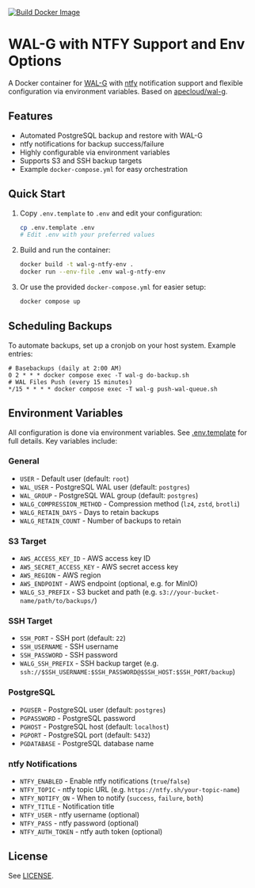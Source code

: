 [![Build Docker Image](https://github.com/Umami-Creative-GmbH/wal-g-ntfy-env/actions/workflows/docker-publish.yml/badge.svg)](https://github.com/Umami-Creative-GmbH/wal-g-ntfy-env/actions/workflows/docker-publish.yml)

# WAL-G with NTFY Support and Env Options

A Docker container for [WAL-G](https://github.com/wal-g/wal-g) with [ntfy](https://ntfy.sh/) notification support and flexible configuration via environment variables. Based on [apecloud/wal-g](https://github.com/apecloud/wal-g).

## Features

- Automated PostgreSQL backup and restore with WAL-G
- ntfy notifications for backup success/failure
- Highly configurable via environment variables
- Supports S3 and SSH backup targets
- Example `docker-compose.yml` for easy orchestration

## Quick Start

1. Copy `.env.template` to `.env` and edit your configuration:
   ```sh
   cp .env.template .env
   # Edit .env with your preferred values
   ```
2. Build and run the container:
   ```sh
   docker build -t wal-g-ntfy-env .
   docker run --env-file .env wal-g-ntfy-env
   ```
3. Or use the provided `docker-compose.yml` for easier setup:
   ```sh
   docker compose up
   ```

## Scheduling Backups

To automate backups, set up a cronjob on your host system. Example entries:

```cron
# Basebackups (daily at 2:00 AM)
0 2 * * * docker compose exec -T wal-g do-backup.sh
# WAL Files Push (every 15 minutes)
*/15 * * * * docker compose exec -T wal-g push-wal-queue.sh
```

## Environment Variables

All configuration is done via environment variables. See [.env.template](./.env.template) for full details. Key variables include:

### General

- `USER` - Default user (default: `root`)
- `WAL_USER` - PostgreSQL WAL user (default: `postgres`)
- `WAL_GROUP` - PostgreSQL WAL group (default: `postgres`)
- `WALG_COMPRESSION_METHOD` - Compression method (`lz4`, `zstd`, `brotli`)
- `WALG_RETAIN_DAYS` - Days to retain backups
- `WALG_RETAIN_COUNT` - Number of backups to retain

### S3 Target

- `AWS_ACCESS_KEY_ID` - AWS access key ID
- `AWS_SECRET_ACCESS_KEY` - AWS secret access key
- `AWS_REGION` - AWS region
- `AWS_ENDPOINT` - AWS endpoint (optional, e.g. for MinIO)
- `WALG_S3_PREFIX` - S3 bucket and path (e.g. `s3://your-bucket-name/path/to/backups/`)

### SSH Target

- `SSH_PORT` - SSH port (default: `22`)
- `SSH_USERNAME` - SSH username
- `SSH_PASSWORD` - SSH password
- `WALG_SSH_PREFIX` - SSH backup target (e.g. `ssh://$SSH_USERNAME:$SSH_PASSWORD@$SSH_HOST:$SSH_PORT/backup`)

### PostgreSQL

- `PGUSER` - PostgreSQL user (default: `postgres`)
- `PGPASSWORD` - PostgreSQL password
- `PGHOST` - PostgreSQL host (default: `localhost`)
- `PGPORT` - PostgreSQL port (default: `5432`)
- `PGDATABASE` - PostgreSQL database name

### ntfy Notifications

- `NTFY_ENABLED` - Enable ntfy notifications (`true`/`false`)
- `NTFY_TOPIC` - ntfy topic URL (e.g. `https://ntfy.sh/your-topic-name`)
- `NTFY_NOTIFY_ON` - When to notify (`success`, `failure`, `both`)
- `NTFY_TITLE` - Notification title
- `NTFY_USER` - ntfy username (optional)
- `NTFY_PASS` - ntfy password (optional)
- `NTFY_AUTH_TOKEN` - ntfy auth token (optional)

## License

See [LICENSE](./LICENSE).
